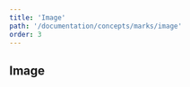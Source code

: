 ```yaml
---
title: 'Image'
path: '/documentation/concepts/marks/image'
order: 3
---
```


## Image

<image-tester></image-tester>